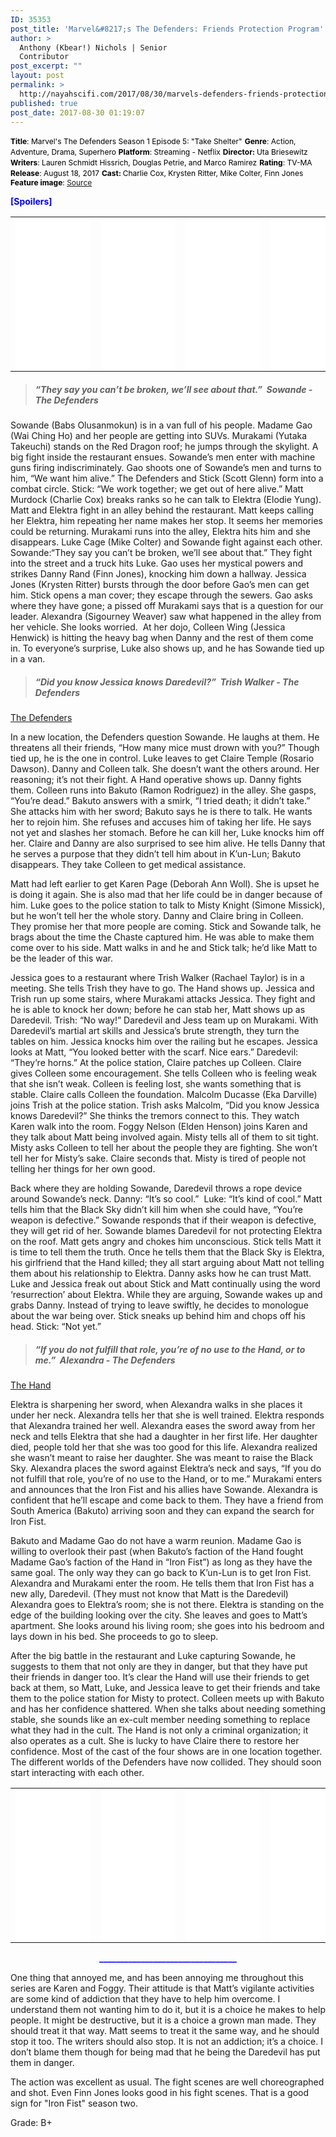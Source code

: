 ```yaml
---
ID: 35353
post_title: 'Marvel&#8217;s The Defenders: Friends Protection Program'
author: >
  Anthony (Kbear!) Nichols | Senior
  Contributor
post_excerpt: ""
layout: post
permalink: >
  http://nayahscifi.com/2017/08/30/marvels-defenders-friends-protection-program/
published: true
post_date: 2017-08-30 01:19:07
---
```

<span style="font-size: 12px; color: #000000;"><strong>Title</strong>: Marvel's The Defenders Season 1 Episode 5: "Take Shelter"</span>
<span style="font-size: 12px; color: #000000;"> <strong>Genre</strong>: Action, Adventure, Drama, Superhero</span>
<span style="font-size: 12px; color: #000000;"> <strong>Platform</strong>: Streaming - Netflix</span>
<span style="font-size: 12px; color: #000000;"> <strong>Director: </strong>Uta Briesewitz</span>
<span style="font-size: 12px; color: #000000;"> <strong>Writers</strong>: Lauren Schmidt Hissrich, Douglas Petrie, and Marco Ramirez</span>
<span style="font-size: 12px; color: #000000;"> <strong>Rating</strong>: TV-MA</span>
<span style="font-size: 12px; color: #000000;"> <strong>Release</strong>: August 18, 2017</span>
<span style="font-size: 12px; color: #000000;"> <strong>Cast: </strong>Charlie Cox, Krysten Ritter, Mike Colter, Finn Jones</span>
<span style="font-size: 12px; color: #000000;"> <strong>Feature image</strong>: <a href="https://nypdecider.files.wordpress.com/2017/08/defenders-105.jpg?quality=90&amp;strip=all&amp;w=600">Source</a></span>

<span style="color: #0000ff;"><strong>[Spoilers]</strong></span>
<table>
<tbody>
<tr>
<td><iframe style="width: 120px; height: 240px;" src="//ws-na.amazon-adsystem.com/widgets/q?ServiceVersion=20070822&amp;OneJS=1&amp;Operation=GetAdHtml&amp;MarketPlace=US&amp;source=ss&amp;ref=as_ss_li_til&amp;ad_type=product_link&amp;tracking_id=nayah099-20&amp;marketplace=amazon&amp;region=US&amp;placement=B01LXDYRYO&amp;asins=B01LXDYRYO&amp;linkId=68897afc60ad2e8924750f0420eda9ee&amp;show_border=true&amp;link_opens_in_new_window=true" width="300" height="150" frameborder="0" marginwidth="0" marginheight="0" scrolling="no"></iframe></td>
<td><iframe style="width: 120px; height: 240px;" src="//ws-na.amazon-adsystem.com/widgets/q?ServiceVersion=20070822&amp;OneJS=1&amp;Operation=GetAdHtml&amp;MarketPlace=US&amp;source=ss&amp;ref=as_ss_li_til&amp;ad_type=product_link&amp;tracking_id=nayah099-20&amp;marketplace=amazon&amp;region=US&amp;placement=B06XRLR1XR&amp;asins=B06XRLR1XR&amp;linkId=170899ef5894d32ab056cf9a3d6280fb&amp;show_border=true&amp;link_opens_in_new_window=true" width="300" height="150" frameborder="0" marginwidth="0" marginheight="0" scrolling="no"></iframe></td>
<td><iframe style="width: 120px; height: 240px;" src="//ws-na.amazon-adsystem.com/widgets/q?ServiceVersion=20070822&amp;OneJS=1&amp;Operation=GetAdHtml&amp;MarketPlace=US&amp;source=ss&amp;ref=as_ss_li_til&amp;ad_type=product_link&amp;tracking_id=nayah099-20&amp;marketplace=amazon&amp;region=US&amp;placement=B01HQ0C23O&amp;asins=B01HQ0C23O&amp;linkId=fbe7451b4189eeb5db78daa25c2499c3&amp;show_border=true&amp;link_opens_in_new_window=true" width="300" height="150" frameborder="0" marginwidth="0" marginheight="0" scrolling="no"></iframe></td>
<td><iframe style="width: 120px; height: 240px;" src="//ws-na.amazon-adsystem.com/widgets/q?ServiceVersion=20070822&amp;OneJS=1&amp;Operation=GetAdHtml&amp;MarketPlace=US&amp;source=ss&amp;ref=as_ss_li_til&amp;ad_type=product_link&amp;tracking_id=nayah099-20&amp;marketplace=amazon&amp;region=US&amp;placement=B074MK8DB4&amp;asins=B074MK8DB4&amp;linkId=f3a7a31f5140add0f84a31b36a1a3814&amp;show_border=true&amp;link_opens_in_new_window=true" width="300" height="150" frameborder="0" marginwidth="0" marginheight="0" scrolling="no"></iframe></td>
</tr>
</tbody>
</table>
<blockquote>
<h5><strong>“They say you can’t b</strong><strong>e broken, we’ll see about that.”  Sowande - The Defenders</strong></h5>
</blockquote>
Sowande (Babs Olusanmokun) is in a van full of his people. Madame Gao (Wai Ching Ho) and her people are getting into SUVs. Murakami (Yutaka Takeuchi) stands on the Red Dragon roof; he jumps through the skylight. A big fight inside the restaurant ensues. Sowande’s men enter with machine guns firing indiscriminately. Gao shoots one of Sowande’s men and turns to him, “We want him alive.” The Defenders and Stick (Scott Glenn) form into a combat circle. Stick: “We work together; we get out of here alive.” Matt Murdock (Charlie Cox) breaks ranks so he can talk to Elektra (Elodie Yung). Matt and Elektra fight in an alley behind the restaurant. Matt keeps calling her Elektra, him repeating her name makes her stop. It seems her memories could be returning. Murakami runs into the alley, Elektra hits him and she disappears. Luke Cage (Mike Colter) and Sowande fight against each other. Sowande:“They say you can’t be broken, we’ll see about that.” They fight into the street and a truck hits Luke. Gao uses her mystical powers and strikes Danny Rand (Finn Jones), knocking him down a hallway. Jessica Jones (Krysten Ritter) bursts through the door before Gao’s men can get him. Stick opens a man cover; they escape through the sewers. Gao asks where they have gone; a pissed off Murakami says that is a question for our leader. Alexandra (Sigourney Weaver) saw what happened in the alley from her vehicle. She looks worried.  At her dojo, Colleen Wing (Jessica Henwick) is hitting the heavy bag when Danny and the rest of them come in. To everyone’s surprise, Luke also shows up, and he has Sowande tied up in a van.
<blockquote>
<h5><strong>“Did you know Jessica knows Daredevil?”  Trish Walker - The Defenders</strong></h5>
</blockquote>
<u>The Defenders</u>

In a new location, the Defenders question Sowande. He laughs at them. He threatens all their friends, “How many mice must drown with you?” Though tied up, he is the one in control. Luke leaves to get Claire Temple (Rosario Dawson). Danny and Colleen talk. She doesn’t want the others around. Her reasoning; it’s not their fight. A Hand operative shows up. Danny fights them. Colleen runs into Bakuto (Ramon Rodriguez) in the alley. She gasps, “You’re dead.” Bakuto answers with a smirk, “I tried death; it didn’t take.” She attacks him with her sword; Bakuto says he is there to talk. He wants her to rejoin him. She refuses and accuses him of taking her life. He says not yet and slashes her stomach. Before he can kill her, Luke knocks him off her. Claire and Danny are also surprised to see him alive. He tells Danny that he serves a purpose that they didn’t tell him about in K’un-Lun; Bakuto disappears. They take Colleen to get medical assistance.

Matt had left earlier to get Karen Page (Deborah Ann Woll). She is upset he is doing it again. She is also mad that her life could be in danger because of him. Luke goes to the police station to talk to Misty Knight (Simone Missick), but he won’t tell her the whole story. Danny and Claire bring in Colleen. They promise her that more people are coming. Stick and Sowande talk, he brags about the time the Chaste captured him. He was able to make them come over to his side. Matt walks in and he and Stick talk; he’d like Matt to be the leader of this war.

Jessica goes to a restaurant where Trish Walker (Rachael Taylor) is in a meeting. She tells Trish they have to go. The Hand shows up. Jessica and Trish run up some stairs, where Murakami attacks Jessica. They fight and he is able to knock her down; before he can stab her, Matt shows up as Daredevil. Trish: “No way!” Daredevil and Jess team up on Murakami. With Daredevil’s martial art skills and Jessica’s brute strength, they turn the tables on him. Jessica knocks him over the railing but he escapes. Jessica looks at Matt, “You looked better with the scarf. Nice ears.” Daredevil: “They’re horns.” At the police station, Claire patches up Colleen. Claire gives Colleen some encouragement. She tells Colleen who is feeling weak that she isn’t weak. Colleen is feeling lost, she wants something that is stable. Claire calls Colleen the foundation. Malcolm Ducasse (Eka Darville) joins Trish at the police station. Trish asks Malcolm, “Did you know Jessica knows Daredevil?” She thinks the tremors connect to this. They watch Karen walk into the room. Foggy Nelson (Elden Henson) joins Karen and they talk about Matt being involved again. Misty tells all of them to sit tight. Misty asks Colleen to tell her about the people they are fighting. She won’t tell her for Misty’s sake. Claire seconds that. Misty is tired of people not telling her things for her own good.

Back where they are holding Sowande, Daredevil throws a rope device around Sowande’s neck. Danny: “It’s so cool.”  Luke: “It’s kind of cool.” Matt tells him that the Black Sky didn’t kill him when she could have, “You’re weapon is defective.” Sowande responds that if their weapon is defective, they will get rid of her. Sowande blames Daredevil for not protecting Elektra on the roof. Matt gets angry and chokes him unconscious. Stick tells Matt it is time to tell them the truth. Once he tells them that the Black Sky is Elektra, his girlfriend that the Hand killed; they all start arguing about Matt not telling them about his relationship to Elektra. Danny asks how he can trust Matt. Luke and Jessica freak out about Stick and Matt continually using the word ‘resurrection’ about Elektra. While they are arguing, Sowande wakes up and grabs Danny. Instead of trying to leave swiftly, he decides to monologue about the war being over. Stick sneaks up behind him and chops off his head. Stick: “Not yet.”
<blockquote>
<h5><strong>“If you do not fulfill that role, you’re of no use to the Hand, or to me.”  Alexandra - The Defenders</strong></h5>
</blockquote>
<u>The Hand</u>

Elektra is sharpening her sword, when Alexandra walks in she places it under her neck. Alexandra tells her that she is well trained. Elektra responds that Alexandra trained her well. Alexandra eases the sword away from her neck and tells Elektra that she had a daughter in her first life. Her daughter died, people told her that she was too good for this life. Alexandra realized she wasn’t meant to raise her daughter. She was meant to raise the Black Sky. Alexandra places the sword against Elektra’s neck and says, “If you do not fulfill that role, you’re of no use to the Hand, or to me.” Murakami enters and announces that the Iron Fist and his allies have Sowande. Alexandra is confident that he’ll escape and come back to them. They have a friend from South America (Bakuto) arriving soon and they can expand the search for Iron Fist.

Bakuto and Madame Gao do not have a warm reunion. Madame Gao is willing to overlook their past (when Bakuto’s faction of the Hand fought Madame Gao’s faction of the Hand in “Iron Fist”) as long as they have the same goal. The only way they can go back to K’un-Lun is to get Iron Fist. Alexandra and Murakami enter the room. He tells them that Iron Fist has a new ally, Daredevil. (They must not know that Matt is the Daredevil) Alexandra goes to Elektra’s room; she is not there. Elektra is standing on the edge of the building looking over the city. She leaves and goes to Matt’s apartment. She looks around his living room; she goes into his bedroom and lays down in his bed. She proceeds to go to sleep.

After the big battle in the restaurant and Luke capturing Sowande, he suggests to them that not only are they in danger, but that they have put their friends in danger too. It’s clear the Hand will use their friends to get back at them, so Matt, Luke, and Jessica leave to get their friends and take them to the police station for Misty to protect. Colleen meets up with Bakuto and has her confidence shattered. When she talks about needing something stable, she sounds like an ex-cult member needing something to replace what they had in the cult. The Hand is not only a criminal organization; it also operates as a cult. She is lucky to have Claire there to restore her confidence. Most of the cast of the four shows are in one location together. The different worlds of the Defenders have now collided. They should soon start interacting with each other.

<table>
<tbody>
<tr>
<td><iframe style="width: 120px; height: 240px;" src="//ws-na.amazon-adsystem.com/widgets/q?ServiceVersion=20070822&amp;OneJS=1&amp;Operation=GetAdHtml&amp;MarketPlace=US&amp;source=ss&amp;ref=as_ss_li_til&amp;ad_type=product_link&amp;tracking_id=nayah099-20&amp;marketplace=amazon&amp;region=US&amp;placement=B01LXDYRYO&amp;asins=B01LXDYRYO&amp;linkId=68897afc60ad2e8924750f0420eda9ee&amp;show_border=true&amp;link_opens_in_new_window=true" width="300" height="150" frameborder="0" marginwidth="0" marginheight="0" scrolling="no"></iframe></td>
<td><iframe style="width: 120px; height: 240px;" src="//ws-na.amazon-adsystem.com/widgets/q?ServiceVersion=20070822&amp;OneJS=1&amp;Operation=GetAdHtml&amp;MarketPlace=US&amp;source=ss&amp;ref=as_ss_li_til&amp;ad_type=product_link&amp;tracking_id=nayah099-20&amp;marketplace=amazon&amp;region=US&amp;placement=B06XRLR1XR&amp;asins=B06XRLR1XR&amp;linkId=170899ef5894d32ab056cf9a3d6280fb&amp;show_border=true&amp;link_opens_in_new_window=true" width="300" height="150" frameborder="0" marginwidth="0" marginheight="0" scrolling="no"></iframe></td>
<td><iframe style="width: 120px; height: 240px;" src="//ws-na.amazon-adsystem.com/widgets/q?ServiceVersion=20070822&amp;OneJS=1&amp;Operation=GetAdHtml&amp;MarketPlace=US&amp;source=ss&amp;ref=as_ss_li_til&amp;ad_type=product_link&amp;tracking_id=nayah099-20&amp;marketplace=amazon&amp;region=US&amp;placement=B01HQ0C23O&amp;asins=B01HQ0C23O&amp;linkId=fbe7451b4189eeb5db78daa25c2499c3&amp;show_border=true&amp;link_opens_in_new_window=true" width="300" height="150" frameborder="0" marginwidth="0" marginheight="0" scrolling="no"></iframe></td>
<td><iframe style="width: 120px; height: 240px;" src="//ws-na.amazon-adsystem.com/widgets/q?ServiceVersion=20070822&amp;OneJS=1&amp;Operation=GetAdHtml&amp;MarketPlace=US&amp;source=ss&amp;ref=as_ss_li_til&amp;ad_type=product_link&amp;tracking_id=nayah099-20&amp;marketplace=amazon&amp;region=US&amp;placement=B074MK8DB4&amp;asins=B074MK8DB4&amp;linkId=f3a7a31f5140add0f84a31b36a1a3814&amp;show_border=true&amp;link_opens_in_new_window=true" width="300" height="150" frameborder="0" marginwidth="0" marginheight="0" scrolling="no"></iframe></td>
</tr>
</tbody>
</table>
<p style="text-align: center;"><span style="color: #0000ff;"><strong>_________________________________</strong></span></p>

One thing that annoyed me, and has been annoying me throughout this series are Karen and Foggy. Their attitude is that Matt’s vigilante activities are some kind of addiction that they have to help him overcome. I understand them not wanting him to do it, but it is a choice he makes to help people. It might be destructive, but it is a choice a grown man made. They should treat it that way. Matt seems to treat it the same way, and he should stop it too. The writers should also stop. It is not an addiction; it’s a choice. I don’t blame them though for being mad that he being the Daredevil has put them in danger.

The action was excellent as usual. The fight scenes are well choreographed and shot. Even Finn Jones looks good in his fight scenes. That is a good sign for "Iron Fist" season two.

Grade: B+

&nbsp;